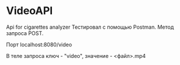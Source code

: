 # VideoAPI
Api for cigarettes analyzer
Тестировал с помощью Postman. Метод запроса POST.

Порт localhost:8080/video

В теле запроса ключ - "video", значение - <файл>.mp4
